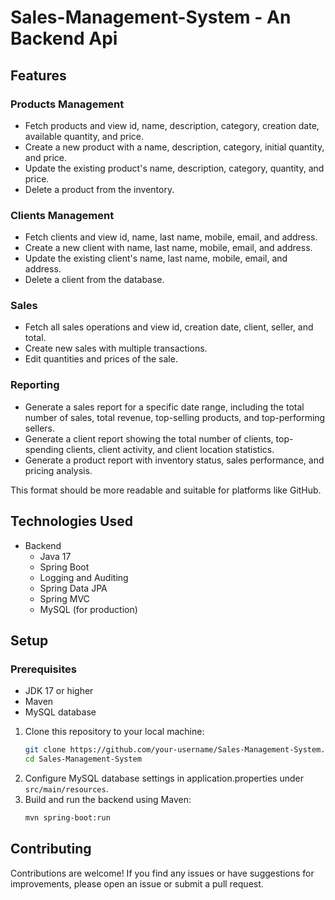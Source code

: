 # Sales-Management-System - An Backend Api


## Features
### Products Management
- Fetch products and view id, name, description, category, creation date, available quantity, and price.
- Create a new product with a name, description, category, initial quantity, and price.
- Update the existing product's name, description, category, quantity, and price.
- Delete a product from the inventory.

### Clients Management
- Fetch clients and view id, name, last name, mobile, email, and address.
- Create a new client with name, last name, mobile, email, and address.
- Update the existing client's name, last name, mobile, email, and address.
- Delete a client from the database.

### Sales
- Fetch all sales operations and view id, creation date, client, seller, and total.
- Create new sales with multiple transactions.
- Edit quantities and prices of the sale.

### Reporting
- Generate a sales report for a specific date range, including the total number of sales, total revenue, top-selling products, and top-performing sellers.
- Generate a client report showing the total number of clients, top-spending clients, client activity, and client location statistics.
- Generate a product report with inventory status, sales performance, and pricing analysis.

This format should be more readable and suitable for platforms like GitHub.

## Technologies Used
  - Backend
    - Java 17
    - Spring Boot
    - Logging and Auditing
    - Spring Data JPA
    - Spring MVC
    - MySQL (for production)

## Setup
### Prerequisites
- JDK 17 or higher
- Maven
- MySQL database

1. Clone this repository to your local machine:
    ```bash
    git clone https://github.com/your-username/Sales-Management-System.git
    cd Sales-Management-System
    ```
2. Configure MySQL database settings in application.properties under `src/main/resources`.
3. Build and run the backend using Maven:
    ```bash
    mvn spring-boot:run
    ```

## Contributing
Contributions are welcome! If you find any issues or have suggestions for improvements, please open an issue or submit a pull request.
